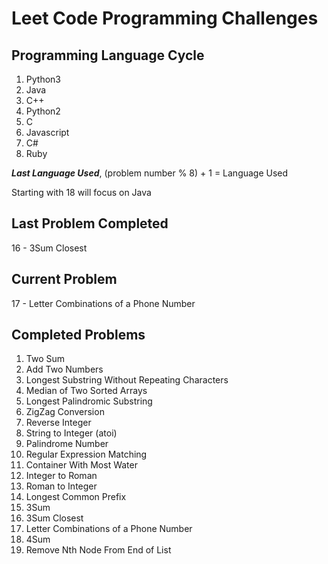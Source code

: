# Leet Code Programming Challenges
## Programming Language Cycle
1. Python3
2. Java
3. C++
4. Python2
5. C
6. Javascript
7. C#
8. Ruby

***Last Language Used***, (problem number % 8) + 1 = Language Used

Starting with 18 will focus on Java

## Last Problem Completed
16 - 3Sum Closest  

## Current Problem
17 - Letter Combinations of a Phone Number        

## Completed Problems
1. Two Sum 
2. Add Two Numbers
3.	Longest Substring Without Repeating Characters
4.	Median of Two Sorted Arrays
5.	Longest Palindromic Substring
6. ZigZag Conversion 
7.	Reverse Integer 	
8.	String to Integer (atoi)
9.	Palindrome Number 
10. Regular Expression Matching 
11. Container With Most Water 
12. Integer to Roman
13. Roman to Integer  
14. Longest Common Prefix  
15. 3Sum
16. 3Sum Closest
17. Letter Combinations of a Phone Number 
18. 4Sum    
19. Remove Nth Node From End of List    
